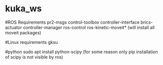 # kuka_ws

#ROS Requirements
pr2-msgs
control-toolbox
controller-interface
brics-actuator
controller-manager
ros-control
ros-kinetic-moveit* (will install all moveit packages)



#Linux requirements
gksu

#python
sudo apt install python-scipy (for some reason only pip installation of scipy is not visible by ros)
